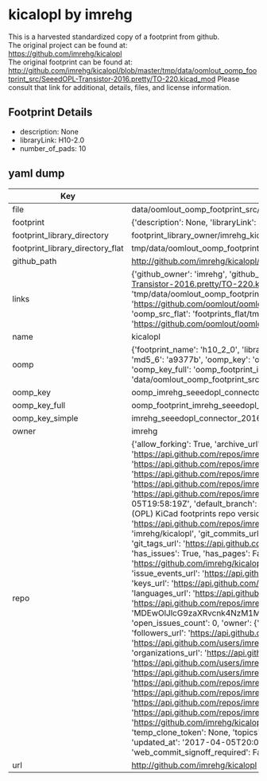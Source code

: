 # kicalopl by imrehg  
This is a harvested standardized copy of a footprint from github.  
The original project can be found at:  
https://github.com/imrehg/kicalopl  
The original footprint can be found at:
http://github.com/imrehg/kicalopl/blob/master/tmp/data/oomlout_oomp_footprint_src/SeeedOPL-Transistor-2016.pretty/TO-220.kicad_mod
Please consult that link for additional, details, files, and license information.  
## Footprint Details
* description: None  
* libraryLink: H10-2.0  
* number_of_pads: 10  
## yaml dump  
| Key | Value |  
| --- | --- |  
| file | data/oomlout_oomp_footprint_src/kicalopl/SeeedOPL-Connector-2016.pretty/H10-2.0.kicad_mod |  
| footprint | {'description': None, 'libraryLink': 'H10-2.0', 'number_of_pads': 10} |  
| footprint_library_directory | footprint_library_owner/imrehg_kicalopl |  
| footprint_library_directory_flat | tmp/data/oomlout_oomp_footprint_src/footprints_flat/imrehg_seeedopl_connector_2016_h10_2_0/working |  
| github_path | http://github.com/imrehg/kicalopl/blob/master/tmp/data/oomlout_oomp_footprint_src/SeeedOPL-Connector-2016.pretty/H10-2.0.kicad_mod |  
| links | {'github_owner': 'imrehg', 'github_repo_name': 'kicalopl', 'github_src': 'http://github.com/imrehg/kicalopl/blob/master/tmp/data/oomlout_oomp_footprint_src/SeeedOPL-Transistor-2016.pretty/TO-220.kicad_mod', 'github_src_repo': 'https://github.com/imrehg/kicalopl', 'oomp_bot': 'tmp/data/oomlout_oomp_footprint_src/footprints/imrehg_seeedopl_connector_2016_h10_2_0/working', 'oomp_bot_github': 'https://github.com/oomlout/oomlout_oomp_footprint_bot/tree/main/tmp/data/oomlout_oomp_footprint_src/footprints/imrehg_seeedopl_connector_2016_h10_2_0/working', 'oomp_src_flat': 'footprints_flat/tmp/data/oomlout_oomp_footprint_src/footprints_flat/imrehg_seeedopl_connector_2016_h10_2_0/working', 'oomp_src_flat_github': 'https://github.com/oomlout/oomlout_oomp_footprint_src/tree/main/tmp/data/oomlout_oomp_footprint_src/footprints_flat/imrehg_seeedopl_connector_2016_h10_2_0/working'} |  
| name | kicalopl |  
| oomp | {'footprint_name': 'h10_2_0', 'library_name': 'seeedopl_connector_2016', 'md5': 'a9377b7d78ebe17664eb0c571711977e', 'md5_10': 'a9377b7d78', 'md5_5': 'a9377', 'md5_6': 'a9377b', 'oomp_key': 'oomp_imrehg_seeedopl_connector_2016_h10_2_0', 'oomp_key_extra': 'oomp_footprint_imrehg_seeedopl_connector_2016_h10_2_0', 'oomp_key_full': 'oomp_footprint_imrehg_seeedopl_connector_2016_h10_2_0_a9377b', 'oomp_key_simple': 'imrehg_seeedopl_connector_2016_h10_2_0', 'original_filename': 'data/oomlout_oomp_footprint_src/kicalopl/SeeedOPL-Connector-2016.pretty/H10-2.0.kicad_mod', 'owner_name': 'imrehg'} |  
| oomp_key | oomp_imrehg_seeedopl_connector_2016_h10_2_0 |  
| oomp_key_full | oomp_footprint_imrehg_seeedopl_connector_2016_h10_2_0 |  
| oomp_key_simple | imrehg_seeedopl_connector_2016_h10_2_0 |  
| owner | imrehg |  
| repo | {'allow_forking': True, 'archive_url': 'https://api.github.com/repos/imrehg/kicalopl/{archive_format}{/ref}', 'archived': False, 'assignees_url': 'https://api.github.com/repos/imrehg/kicalopl/assignees{/user}', 'blobs_url': 'https://api.github.com/repos/imrehg/kicalopl/git/blobs{/sha}', 'branches_url': 'https://api.github.com/repos/imrehg/kicalopl/branches{/branch}', 'clone_url': 'https://github.com/imrehg/kicalopl.git', 'collaborators_url': 'https://api.github.com/repos/imrehg/kicalopl/collaborators{/collaborator}', 'comments_url': 'https://api.github.com/repos/imrehg/kicalopl/comments{/number}', 'commits_url': 'https://api.github.com/repos/imrehg/kicalopl/commits{/sha}', 'compare_url': 'https://api.github.com/repos/imrehg/kicalopl/compare/{base}...{head}', 'contents_url': 'https://api.github.com/repos/imrehg/kicalopl/contents/{+path}', 'contributors_url': 'https://api.github.com/repos/imrehg/kicalopl/contributors', 'created_at': '2017-04-05T19:58:19Z', 'default_branch': 'master', 'deployments_url': 'https://api.github.com/repos/imrehg/kicalopl/deployments', 'description': "Seeed Studio's Open Parts Library (OPL) KiCad footprints repo version (upload)", 'disabled': False, 'downloads_url': 'https://api.github.com/repos/imrehg/kicalopl/downloads', 'events_url': 'https://api.github.com/repos/imrehg/kicalopl/events', 'fork': False, 'forks': 0, 'forks_count': 0, 'forks_url': 'https://api.github.com/repos/imrehg/kicalopl/forks', 'full_name': 'imrehg/kicalopl', 'git_commits_url': 'https://api.github.com/repos/imrehg/kicalopl/git/commits{/sha}', 'git_refs_url': 'https://api.github.com/repos/imrehg/kicalopl/git/refs{/sha}', 'git_tags_url': 'https://api.github.com/repos/imrehg/kicalopl/git/tags{/sha}', 'git_url': 'git://github.com/imrehg/kicalopl.git', 'has_discussions': False, 'has_downloads': True, 'has_issues': True, 'has_pages': False, 'has_projects': True, 'has_wiki': True, 'homepage': '', 'hooks_url': 'https://api.github.com/repos/imrehg/kicalopl/hooks', 'html_url': 'https://github.com/imrehg/kicalopl', 'id': 87351097, 'is_template': False, 'issue_comment_url': 'https://api.github.com/repos/imrehg/kicalopl/issues/comments{/number}', 'issue_events_url': 'https://api.github.com/repos/imrehg/kicalopl/issues/events{/number}', 'issues_url': 'https://api.github.com/repos/imrehg/kicalopl/issues{/number}', 'keys_url': 'https://api.github.com/repos/imrehg/kicalopl/keys{/key_id}', 'labels_url': 'https://api.github.com/repos/imrehg/kicalopl/labels{/name}', 'language': None, 'languages_url': 'https://api.github.com/repos/imrehg/kicalopl/languages', 'license': None, 'merges_url': 'https://api.github.com/repos/imrehg/kicalopl/merges', 'milestones_url': 'https://api.github.com/repos/imrehg/kicalopl/milestones{/number}', 'mirror_url': None, 'name': 'kicalopl', 'network_count': 0, 'node_id': 'MDEwOlJlcG9zaXRvcnk4NzM1MTA5Nw==', 'notifications_url': 'https://api.github.com/repos/imrehg/kicalopl/notifications{?since,all,participating}', 'open_issues': 0, 'open_issues_count': 0, 'owner': {'avatar_url': 'https://avatars.githubusercontent.com/u/38863?v=4', 'events_url': 'https://api.github.com/users/imrehg/events{/privacy}', 'followers_url': 'https://api.github.com/users/imrehg/followers', 'following_url': 'https://api.github.com/users/imrehg/following{/other_user}', 'gists_url': 'https://api.github.com/users/imrehg/gists{/gist_id}', 'gravatar_id': '', 'html_url': 'https://github.com/imrehg', 'id': 38863, 'login': 'imrehg', 'node_id': 'MDQ6VXNlcjM4ODYz', 'organizations_url': 'https://api.github.com/users/imrehg/orgs', 'received_events_url': 'https://api.github.com/users/imrehg/received_events', 'repos_url': 'https://api.github.com/users/imrehg/repos', 'site_admin': False, 'starred_url': 'https://api.github.com/users/imrehg/starred{/owner}{/repo}', 'subscriptions_url': 'https://api.github.com/users/imrehg/subscriptions', 'type': 'User', 'url': 'https://api.github.com/users/imrehg'}, 'private': False, 'pulls_url': 'https://api.github.com/repos/imrehg/kicalopl/pulls{/number}', 'pushed_at': '2017-04-05T19:58:46Z', 'releases_url': 'https://api.github.com/repos/imrehg/kicalopl/releases{/id}', 'size': 120, 'ssh_url': 'git@github.com:imrehg/kicalopl.git', 'stargazers_count': 0, 'stargazers_url': 'https://api.github.com/repos/imrehg/kicalopl/stargazers', 'statuses_url': 'https://api.github.com/repos/imrehg/kicalopl/statuses/{sha}', 'subscribers_count': 2, 'subscribers_url': 'https://api.github.com/repos/imrehg/kicalopl/subscribers', 'subscription_url': 'https://api.github.com/repos/imrehg/kicalopl/subscription', 'svn_url': 'https://github.com/imrehg/kicalopl', 'tags_url': 'https://api.github.com/repos/imrehg/kicalopl/tags', 'teams_url': 'https://api.github.com/repos/imrehg/kicalopl/teams', 'temp_clone_token': None, 'topics': ['kicad', 'kicad-footprints', 'kicad-libraries', 'seeedstudio'], 'trees_url': 'https://api.github.com/repos/imrehg/kicalopl/git/trees{/sha}', 'updated_at': '2017-04-05T20:00:42Z', 'url': 'https://api.github.com/repos/imrehg/kicalopl', 'visibility': 'public', 'watchers': 0, 'watchers_count': 0, 'web_commit_signoff_required': False} |  
| url | http://github.com/imrehg/kicalopl |  


